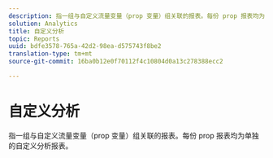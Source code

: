 ```yaml
---
description: 指一组与自定义流量变量（prop 变量）组关联的报表。每份 prop 报表均为单独的自定义分析报表。
solution: Analytics
title: 自定义分析
topic: Reports
uuid: bdfe3578-765a-42d2-98ea-d575743f8be2
translation-type: tm+mt
source-git-commit: 16ba0b12e0f70112f4c10804d0a13c278388ecc2

---
```



# 自定义分析

指一组与自定义流量变量（prop 变量）组关联的报表。每份 prop 报表均为单独的自定义分析报表。


